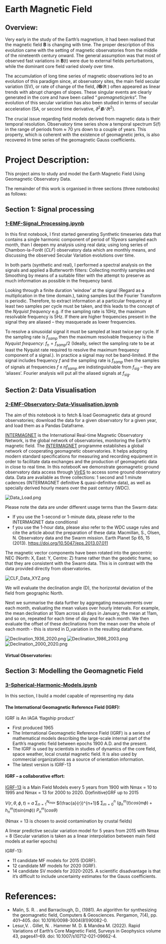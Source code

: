# Earth Magnetic Field
## Overview:

Very early in the study of the Earth’s magnetism, it had been realised that the magnetic field 𝐁 is changing with time. The proper description of this evolution came with the setting of magnetic observatories from the middle of the nineteenth century onward. The general assumption was that most of observed fast variations in 𝐁(t) were due to external fields perturbations, while the dominant core field varied slowly over time.

The accumulation of long time series of magnetic observations led to an evolution of this paradigm since, at observatory sites, the main field secular variation (SV), or rate of change of the field, 𝜕𝐁∕𝜕t ) often appeared as linear trends with abrupt changes of slopes. These singular events are clearly generated in the core and have been called $“geomagnetic jerks”$.
The evolution of this secular variation has also been studied in terms of secular acceleration (SA, or second time derivative, ${𝜕^2𝐁∕𝜕t^2}$).

The crucial issue regarding field models derived from magnetic data is their temporal resolution. Observatory time series show a temporal spectrum S(f) in the range of periods from ≈ 70 yrs down to a couple of years. This property, which is coherent with the existence of geomagnetic jerks, is also recovered in time series of the geomagnetic Gauss coefficients. 

# Project Description:

This project aims to study and model the Earth Magnetic Field Using Geomagnetic Observatory Data.

The remainder of this work is organised in three sections (three notebooks) as follows: 

## Section 1: Signal processing
### [1-EMF-Signal_Processing.ipynb](https://github.com/thiziriamezza/Earth-Magnetic-Field/blob/main/1-EMF-Signal_Processing.ipynb)

In this first notebook, I first started generating Synthetic timeseries data that contains a single harmonic component of period of $10 years$ sampled each month, than I deepen my analysis using real data; using long series of Chambon-la-Forêt $(CLF)$ observatory data which are monthly means, and discussing the observed Secular Variation evolutions over time.  

In both parts (synthetic and real), I performed a spectral analysis on the signals and applied a Butterworth filters: Collecting monthly samples and Smoothing by means of a suitable filter with the attempt to preserve as much information as possible in the frequency band. 

Looking through a finite duration ‘window’ at the signal (Regard as a multiplication in the time domain.), taking samples but the Fourier Transform is periodic. Therefore, to extract information at a particular frequency at least two samples per cycle must be taken, and this leads to the concept of the $Nyquist$ $frequency$ e.g. if the sampling rate is 10Hz, the maximum resolvable frequency is 5Hz. If there are higher frequencies present in the signal they are aliased – they masquerade as lower frequencies. 

To resolve a sinusoidal signal it must be sampled at least twice per cycle. If the sampling rate is $f_{samp}$ then the maximum resolvable frequency is the $Nyquist$ $frequency$: $f_n= f_{samp}/2$ (Ideally, select the sampling rate to be at least the Nyquist rate required to resolve the maximum frequency component of a signal.).
In practice a signal may not be band-limited. If the signal includes frequency $f$ and the sampling rate is $f_{samp}$ then the samples of signals at frequencies $f ± nf_{samp}$ are indistinguishable from $f_{sig}$  – they are ‘aliases’. Fourier analysis will put all the aliased signals at $f_{sig}$.


## Section 2: Data Visualisation
### [2-EMF-Observatory-Data-Visualisation.ipynb](https://github.com/thiziriamezza/Earth-Magnetic-Field/blob/main/2-EMF-Observatory-Data-Visualisation.ipynb)

The aim of this notebook is to fetch & load Geomagnetic data at ground observatories; download the data for a given observatory for a given year, and load them as a Pandas Dataframe.

[INTERMAGNET](https://intermagnet.github.io/) is the International Real-time Magnetic Observatory Network, is the global network of observatories, monitoring the Earth's magnetic field. The [INTERMAGNET](https://intermagnet.github.io/) programme establishes a global network of cooperating geomagnetic observatories. It helps adopting modern standard specifications for measuring and recording equipment in order to facilitate data exchanges and the production of geomagnetic data in close to real time. In this notebooK we demonstrate geomagnetic ground observatory data access through [VirES](https://vires.services/) to access some ground observatory data.
Data are available as three collections: 1 second and 1 minute cadences (INTERMAGNET definitive & quasi-definitive data), as well as specially derived hourly means over the past century (WDC).

![Data_Load.png](https://github.com/thiziriamezza/Earth-Magnetic-Field/blob/main/image/Data_Load.png)

Please note the data are under different usage terms than the Swarm data:
- If you use the 1-second or 1-minute data, please refer to the INTERMAGNET data conditionsI
- f you use the 1-hour data, please also refer to the WDC usage rules and cite the article about the preparation of these data:
    Macmillan, S., Olsen, N. Observatory data and the Swarm mission. Earth Planet Sp 65, 15 (2013). https://doi.org/10.5047/eps.2013.07.011

The magnetic vector components have been rotated into the geocentric NEC (North: X, East: Y, Centre: Z) frame rather than the geodetic frame, so that they are consistent with the Swarm data. This is in contrast with the data provided directly from observatories.

![CLF_Data_XYZ.png](https://github.com/thiziriamezza/Earth-Magnetic-Field/blob/main/image/CLF_Data_XYZ.png)

We will evaluate the declination angle (D), the horizontal deviation of the field from geographic North.

Next we summarise the data further by aggregating measurements over each month, evaluating the mean values over hourly intervals. For example, the mean declination at 10am across all days in January, the mean at 11am, and so on, repeated for each time of day and for each month. We then evaluate the offset of these declinations from the mean over the whole of each month - this is stored in D_variation in the resulting dataframe.


![Declination_1936_2020.png](https://github.com/thiziriamezza/Earth-Magnetic-Field/blob/main/image/Declination_1936_2020.png) ![Declination_1986_2003.png](https://github.com/thiziriamezza/Earth-Magnetic-Field/blob/main/image/Declination_1986_2003.png) ![Declination_2000_2020.png](https://github.com/thiziriamezza/Earth-Magnetic-Field/blob/main/image/Declination_2000_2020.png)
















#### Virtual Observatories:





## Section 3: Modelling the Geomagnetic Field
### [3-Spherical-Harmonic-Models.ipynb](https://github.com/thiziriamezza/Earth-Magnetic-Field/blob/main/3-Spherical-Harmonic-Models%20.ipynb)

In this section, I build a model capable of representing my data

#### The International Geomagnetic Reference Field (IGRF):
IGRF is An IAGA ‘flagship product’
- First produced 1965
- The International Geomagnetic Reference Field (IGRF) is a series of mathematical models describing the large-scale internal part of the Earth’s magnetic field between epochs 1900 A.D. and the present.
- The IGRF is used by scientists in studies of dynamics of the core field, space weather, local crustal magnetic field. It is also used by commercial organizations as a source of orientation information.
- The latest version is IGRF-13

#### IGRF – a collaborative effort:

[IGRF-13](https://www.ngdc.noaa.gov/IAGA/vmod/igrf.html) is a Main Field Models every 5 years from 1900 with Nmax = 10 to 1995 and Nmax = 13 for 2000 to 2020. D(efinitive)GRF up to 2015

$V(r,\theta,\phi,t)$ = $a$ $\sum_{n=1}{^{N_{max}}}$ $(\frac{a}{r})^{n+1}$ $\sum_{m=0}{^n}$ $( g^m_n (t) cos(m\phi) + h^m_n (t) sin(m\phi) )$ $P^m_n (cos\theta)$

(Nmax = 13 is chosen to avoid contamination by crustal fields)

A linear predictive secular variation model for 5 years from 2015 with Nmax = 8 (Secular variation is taken as a linear interpolation between main field models at earlier epochs)

IGRF-13:
- 11 candidate MF models for 2015 (DGRF).
- 12 candidate MF models for 2020 (IGRF).
- 14 candidate SV models for 2020-2025.
A scientific disadvantage is that it’s difficult to include uncertainty estimates for the Gauss coefficients.



# References:
- Malin, S. R. . and Barraclough, D., (1981). An algorithm for synthesizing the geomagnetic field, Computers & Geosciences. Pergamon, 7(4), pp. 401–405. doi: 10.1016/0098-3004(81)90082-0.
- Lesur,V. . Gillet, N. . Hammer M. D. & Mandea M. (2022). Rapid Variations of Earth’s Core Magnetic Field, Surveys in Geophysics volume 43, pages41–69. doi: 10.1007/s10712-021-09662-4.
